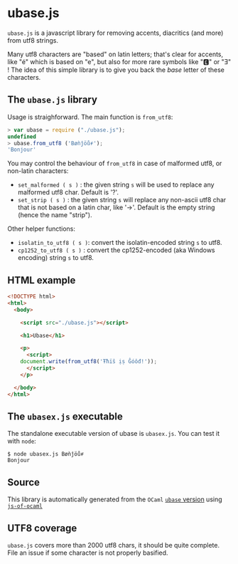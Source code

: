 # ubase.js

`ubase.js` is a javascript library for removing accents, diacritics
(and more) from utf8 strings.

Many utf8 characters are "based" on latin letters; that's clear for
accents, like "é" which is based on "e", but also for more rare
symbols like "🅴" or "Ǝ" ! The idea of this simple library is to give
you back the *base* letter of these characters.

## The `ubase.js` library

Usage is straighforward. The main function is `from_utf8`:

```js
> var ubase = require ("./ubase.js");
undefined
> ubase.from_utf8 ('Bøǹĵöůɍ');
'Bonjour'
```

You may control the behaviour of `from_utf8` in case of malformed
utf8, or non-latin characters:

+ `set_malformed ( s )` : the given string `s` will be used to replace
  any malformed utf8 char. Default is '?'.
+ `set_strip ( s )` : the given string `s` will replace any non-ascii
  utf8 char that is not based on a latin char, like '→'. Default is
  the empty string (hence the name "strip").

Other helper functions:

+ `isolatin_to_utf8 ( s )`: convert the isolatin-encoded string `s` to
  utf8.
+ `cp1252_to_utf8 ( s )` : convert the cp1252-encoded (aka Windows
encoding) string `s` to utf8.

## HTML example

```html
<!DOCTYPE html>
<html>
  <body>

    <script src="./ubase.js"></script>

    <h1>Ubase</h1>

    <p>
      <script>
	document.write(from_utf8('Ŧħïŝ ịṣ Ĝóôđ!'));
      </script>
    </p>

  </body>
</html>
```

## The `ubasex.js` executable

The standalone executable version of ubase is `ubasex.js`. You can
test it with `node`:

```
$ node ubasex.js Bøǹĵöůɍ
Bonjour
```

## Source

This library is automatically generated from the `OCaml` [`ubase` version](https://github.com/sanette/ubase)  using
[`js-of-ocaml`](https://ocsigen.org/js_of_ocaml/latest/manual/overview)


## UTF8 coverage

`ubase.js` covers more than 2000 utf8 chars, it should be quite
complete. File an issue if some character is not properly basified.

